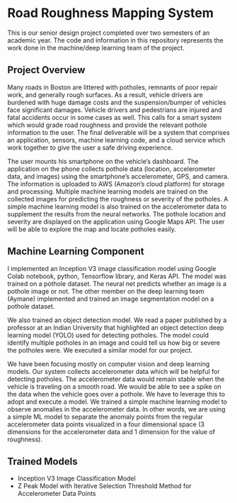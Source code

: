 # Road Roughness Mapping System

This is our senior design project completed over two semesters of an academic year. The code and information in this repository represents the work done in the machine/deep learning team of the project.

## Project Overview

Many roads in Boston are littered with potholes, remnants of poor repair work, and generally rough surfaces. As a result, vehicle drivers are burdened with huge damage costs and the suspension/bumper of vehicles face significant damages. Vehicle drivers and pedestrians are injured and fatal accidents occur in some cases as well. This calls for a smart system which would grade road roughness and provide the relevant pothole information to the user. The final deliverable will be a system that comprises an application, sensors, machine learning code, and a cloud service which work together to give the user a safe driving experience.

The user mounts his smartphone on the vehicle’s dashboard. The application on the phone collects pothole data (location, accelerometer data, and images) using the smartphone’s accelerometer, GPS, and camera. The information is uploaded to AWS (Amazon’s cloud platform) for storage and processing. Multiple machine learning models are trained on the collected images for predicting the roughness or severity of the potholes. A simple machine learning model is also trained on the accelerometer data to supplement the results from the neural networks. The pothole location and severity are displayed on the application using Google Maps API. The user will be able to explore the map and locate potholes easily.

## Machine Learning Component

I implemented an Inception V3 image classification model using Google Colab notebook, python, Tensorflow library, and Keras API. The model was trained on a pothole dataset. The neural net predicts whether an image is a pothole image or not. The other member on the deep learning team (Aymane) implemented and trained an image segmentation model on a pothole dataset.

We also trained an object detection model. We read a paper published by a professor at an Indian University that highlighted an object detection deep learning model (YOLO) used for detecting potholes. The model could identify multiple potholes in an image and could tell us how big or severe the potholes were. We executed a similar model for our project. 

We have been focusing mostly on computer vision and deep learning models. Our system collects accelerometer data which will be helpful for detecting potholes. The accelerometer data would remain stable when the vehicle is traveling on a smooth road. We would be able to see a spike on the data when the vehicle goes over a pothole. We have to leverage this to adopt and execute a model. We trained a simple machine learning model to observe anomalies in the accelerometer data. In other words, we are using a simple ML model to separate the anomaly points from the regular accelerometer data points visualized in a four dimensional space (3 dimensions for the accelerometer data and 1 dimension for the value of roughness). 

## Trained Models

- Inception V3 Image Classification Model
- Z Peak Model with Iterative Selection Threshold Method for Accelerometer Data Points

